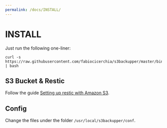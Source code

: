 ```yaml
---
permalink: /docs/INSTALL/
---
```

# INSTALL

Just run the following one-liner:

```
curl -s https://raw.githubusercontent.com/fabiocicerchia/s3backupper/master/bin/s3backupper/installer | bash
```

## S3 Bucket & Restic

Follow the guide [Setting up restic with Amazon S3](https://restic.readthedocs.io/en/latest/080_examples.html#setting-up-restic-with-amazon-s3).

## Config

Change the files under the folder `/usr/local/s3backupper/conf`.
